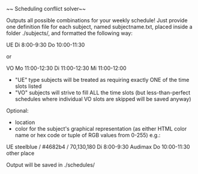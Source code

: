 ~~ Scheduling conflict solver~~

Outputs all possible combinations for your weekly schedule! 
Just provide one definition file for each subject, named subjectname.txt, 
placed inside a folder ./subjects/, and formatted the following way:

UE
Di 8:00-9:30
Do 10:00-11:30

or

VO
Mo 11:00-12:30
Di 11:00-12:30
Mi 11:00-12:00

- "UE" type subjects will be treated as requiring exactly ONE of the time slots
  listed
- "VO" subjects will strive to fill ALL the time slots (but less-than-perfect
  schedules where individual VO slots are skipped will be saved anyway)

Optional:
- location
- color for the subject's graphical representation
  (as either HTML color name or hex code or tuple of RGB values from 0-255)
e.g.:

UE
steelblue / #4682b4 / 70,130,180
Di 8:00-9:30 Audimax
Do 10:00-11:30 other place

Output will be saved in ./schedules/
